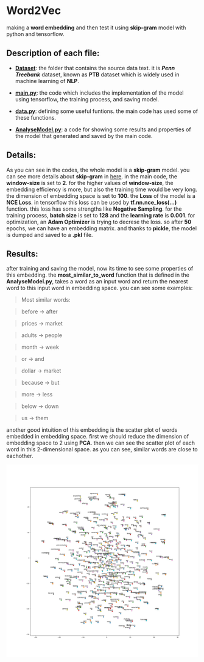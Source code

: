 # Word2Vec
making a **word embedding** and then test it using **skip-gram** model with python and tensorflow.

## Description of each file:

* [**Dataset**](Dataset/): the folder that contains the source data text. it is **_Penn Treebank_** dataset, known as **PTB** dataset which is widely used in machine learning of **NLP**.

* [**main.py**](main.py): the code which includes the implementation of the model using tensorflow, the training process, and saving model. 

* [**data.py**](data.py): defining some useful funtions. the main code has used some of these functions.

* [**AnalyseModel.py**](AnalyseModel.py): a code for showing some results and properties of the model that generated and saved by the main code.

## Details:

As you can see in the codes, the whole model is a **skip-gram** model. you can see more details about **skip-gram** in [here](http://mccormickml.com/2016/04/19/word2vec-tutorial-the-skip-gram-model/).
in the main code, the **window-size** is set to **2**. for the higher values of **window-size**, the embedding efficiency is more, but also the training time would be very long.
the dimension of embedding space is set to **100**.
the **Loss** of the model is a **NCE Loss**. in tensorflow this loss can be used by **tf.nn.nce_loss(...)** function. this loss has some strengths like **Negative Sampling**.
for the training process, **batch size** is set to **128** and the **learning rate** is **0.001**. for optimization, an **Adam Optimizer** is trying to decrese the loss.
so after **50** epochs, we can have an embedding matrix. and thanks to **pickle**, the model is dumped and saved to a **.pkl** file.

## Results:

after training and saving the model, now its time to see some properties of this embedding.
the **most_similar_to_word** function that is defined in the **AnalyseModel.py**,  takes a word as an input word and return the nearest word to this input word in embedding space. you can see some examples:
>Most similar words:

>before ->  after

>prices ->  market

>adults ->  people

>month ->  week

>or ->  and

>dollar ->  market

>because ->  but

>more ->  less

>below ->  down

>us ->  them

another good intuition of this embedding is the scatter plot of words embedded in embedding space. first we should reduce the dimension of embedding space to 2 using **PCA**. then we can see the scatter plot of each word in this 2-dimensional space.
as you can see, similar words are close to eachother.

![scatter plot](Word2Vec.jpg)

